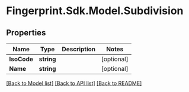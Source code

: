 # Fingerprint.Sdk.Model.Subdivision
## Properties

Name | Type | Description | Notes
------------ | ------------- | ------------- | -------------
**IsoCode** | **string** |  | [optional] 
**Name** | **string** |  | [optional] 

[[Back to Model list]](../README.md#documentation-for-models) [[Back to API list]](../README.md#documentation-for-api-endpoints) [[Back to README]](../README.md)

